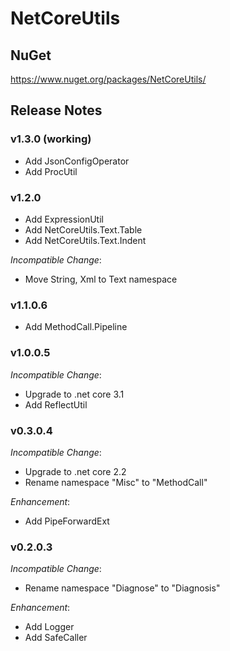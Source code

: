 # NetCoreUtils

## NuGet

https://www.nuget.org/packages/NetCoreUtils/

## Release Notes

### v1.3.0 (working)

- Add JsonConfigOperator
- Add ProcUtil

### v1.2.0

- Add ExpressionUtil
- Add NetCoreUtils.Text.Table
- Add NetCoreUtils.Text.Indent

*Incompatible Change*:

- Move String, Xml to Text namespace

### v1.1.0.6

- Add MethodCall.Pipeline

### v1.0.0.5

*Incompatible Change*:

- Upgrade to .net core 3.1
- Add ReflectUtil

### v0.3.0.4

*Incompatible Change*:

- Upgrade to .net core 2.2
- Rename namespace "Misc" to "MethodCall"

*Enhancement*:

- Add PipeForwardExt

### v0.2.0.3

*Incompatible Change*:

- Rename namespace "Diagnose" to "Diagnosis"

*Enhancement*:

- Add Logger
- Add SafeCaller
